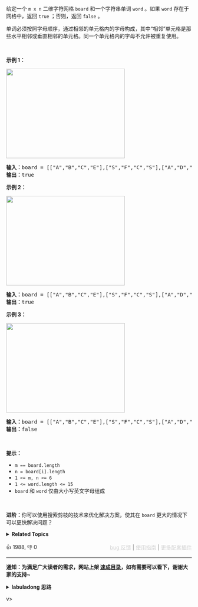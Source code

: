 <p>给定一个&nbsp;<code>m x n</code> 二维字符网格&nbsp;<code>board</code> 和一个字符串单词&nbsp;<code>word</code> 。如果&nbsp;<code>word</code> 存在于网格中，返回 <code>true</code> ；否则，返回 <code>false</code> 。</p>

<p>单词必须按照字母顺序，通过相邻的单元格内的字母构成，其中“相邻”单元格是那些水平相邻或垂直相邻的单元格。同一个单元格内的字母不允许被重复使用。</p>

<p>&nbsp;</p>

<p><strong>示例 1：</strong></p> 
<img alt="" src="https://assets.leetcode.com/uploads/2020/11/04/word2.jpg" style="width: 322px; height: 242px;" /> 
<pre>
<strong>输入：</strong>board = [["A","B","C","E"],["S","F","C","S"],["A","D","E","E"]], word = "ABCCED"
<strong>输出：</strong>true
</pre>

<p><strong>示例 2：</strong></p> 
<img alt="" src="https://assets.leetcode.com/uploads/2020/11/04/word-1.jpg" style="width: 322px; height: 242px;" /> 
<pre>
<strong>输入：</strong>board = [["A","B","C","E"],["S","F","C","S"],["A","D","E","E"]], word = "SEE"
<strong>输出：</strong>true
</pre>

<p><strong>示例 3：</strong></p> 
<img alt="" src="https://assets.leetcode.com/uploads/2020/10/15/word3.jpg" style="width: 322px; height: 242px;" /> 
<pre>
<strong>输入：</strong>board = [["A","B","C","E"],["S","F","C","S"],["A","D","E","E"]], word = "ABCB"
<strong>输出：</strong>false
</pre>

<p>&nbsp;</p>

<p><strong>提示：</strong></p>

<ul> 
 <li><code>m == board.length</code></li> 
 <li><code>n = board[i].length</code></li> 
 <li><code>1 &lt;= m, n &lt;= 6</code></li> 
 <li><code>1 &lt;= word.length &lt;= 15</code></li> 
 <li><code>board</code> 和 <code>word</code> 仅由大小写英文字母组成</li> 
</ul>

<p>&nbsp;</p>

<p><strong>进阶：</strong>你可以使用搜索剪枝的技术来优化解决方案，使其在 <code>board</code> 更大的情况下可以更快解决问题？</p>

<details><summary><strong>Related Topics</strong></summary>深度优先搜索 | 数组 | 字符串 | 回溯 | 矩阵</details><br>

<div>👍 1988, 👎 0<span style='float: right;'><span style='color: gray;'><a href='https://github.com/labuladong/fucking-algorithm/issues' target='_blank' style='color: lightgray;text-decoration: underline;'>bug 反馈</a> | <a href='https://labuladong.online/algo/fname.html?fname=jb插件简介' target='_blank' style='color: lightgray;text-decoration: underline;'>使用指南</a> | <a href='https://labuladong.online/algo/' target='_blank' style='color: lightgray;text-decoration: underline;'>更多配套插件</a></span></span></div>

<div id="labuladong"><hr>

**通知：为满足广大读者的需求，网站上架 [速成目录](https://labuladong.online/algo/intro/quick-learning-plan/)，如有需要可以看下，谢谢大家的支持~**

<details><summary><strong>labuladong 思路</strong></summary>


<div id="labuladong_solution_zh">

## 基本思路

这道题和 [一文秒杀所有岛屿题目](https://labuladong.online/algo/frequency-interview/island-dfs-summary/) 中讲到的题目非常类似，用 DFS 算法暴力搜索就行了。

注意我们要对已经匹配过的字符做标记，比如用一个额外的 `visited` 布尔数组，或者使用其他方法标记 `board` 中已经匹配过的字符。

如果不做标记的话会出现错误的结果，比如这个测试用例：

```java
[["A","B","C","E"],
 ["S","F","C","S"],
 ["A","D","E","E"]]
```

你如果在其中搜索 `"ABCB"`，按道理不应该搜到，但如果你不对已经匹配过的字符做标记的话，算法可能匹配了第一行前三列的 `"ABC"` 之后又回头匹配了第二列的 `"B"`，导致出现错误的结果。

我就用加负号的方式标记已经匹配过的字符，来避免走回头路，具体看代码吧。

**详细题解**：
  - [【练习】回溯算法经典习题 I](https://labuladong.online/algo/problem-set/backtrack-i/)

</div>





<div id="solution">

## 解法代码



<div class="tab-panel"><div class="tab-nav">
<button data-tab-item="cpp" class="tab-nav-button btn " data-tab-group="default" onclick="switchTab(this)">cpp🤖</button>

<button data-tab-item="python" class="tab-nav-button btn " data-tab-group="default" onclick="switchTab(this)">python🤖</button>

<button data-tab-item="java" class="tab-nav-button btn active" data-tab-group="default" onclick="switchTab(this)">java🟢</button>

<button data-tab-item="go" class="tab-nav-button btn " data-tab-group="default" onclick="switchTab(this)">go🤖</button>

<button data-tab-item="javascript" class="tab-nav-button btn " data-tab-group="default" onclick="switchTab(this)">javascript🤖</button>
</div><div class="tab-content">
<div data-tab-item="cpp" class="tab-item " data-tab-group="default"><div class="highlight">

```cpp
// 注意：cpp 代码由 chatGPT🤖 根据我的 java 代码翻译。
// 本代码的正确性已通过力扣验证，如有疑问，可以对照 java 代码查看。

class Solution {
    bool found = false;

public:
    bool exist(vector<vector<char>>& board, string word) {
        int m = board.size(), n = board[0].size();
        for (int i = 0; i < m; i++) {
            for (int j = 0; j < n; j++) {
                dfs(board, i, j, word, 0);
                if (found) {
                    return true;
                }
            }
        }
        return false;
    }

    // 从 (i, j) 开始向四周搜索，试图匹配 word[p..]
    void dfs(vector<vector<char>>& board, int i, int j, string& word, int p) {
        if (p == word.length()) {
            // 整个 word 已经被匹配完，找到了一个答案
            found = true;
            return;
        }
        if (found) {
            // 已经找到了一个答案，不用再搜索了
            return;
        }
        int m = board.size(), n = board[0].size();
        if (i < 0 || j < 0 || i >= m || j >= n) {
            return;
        }
        if (board[i][j] != word[p]) {
            return;
        }

        // 已经匹配过的字符，我们给它添一个负号作为标记，避免走回头路
        board[i][j] = -board[i][j];
        // word[p] 被 board[i][j] 匹配，开始向四周搜索 word[p+1..]
        dfs(board, i + 1, j, word, p + 1);
        dfs(board, i, j + 1, word, p + 1);
        dfs(board, i - 1, j, word, p + 1);
        dfs(board, i, j - 1, word, p + 1);
        board[i][j] = -board[i][j];
    }
};
```

</div></div>

<div data-tab-item="python" class="tab-item " data-tab-group="default"><div class="highlight">

```python
# 注意：python 代码由 chatGPT🤖 根据我的 java 代码翻译。
# 本代码的正确性已通过力扣验证，如有疑问，可以对照 java 代码查看。

class Solution:
    
    def __init__(self):
        self.found = False

    def exist(self, board: List[List[str]], word: str) -> bool:
        m, n = len(board), len(board[0])
        for i in range(m):
            for j in range(n):
                self.dfs(board, i, j, word, 0)
                if self.found:
                    return True
        return False

    # 从 (i, j) 开始向四周搜索，试图匹配 word[p..]
    def dfs(self, board: List[List[str]], i: int, j: int, word: str, p: int):
        if p == len(word):
            # 整个 word 已经被匹配完，找到了一个答案
            self.found = True
            return
        if self.found:
            # 已经找到了一个答案，不用再搜索了
            return
        m, n = len(board), len(board[0])
        if i < 0 or j < 0 or i >= m or j >= n:
            return
        if board[i][j] != word[p]:
            return

        # 已经匹配过的字符，我们用一个特殊字符标记，避免走回头路
        temp = board[i][j]
        board[i][j] = '#'
        # word[p] 被 board[i][j] 匹配，开始向四周搜索 word[p+1..]
        self.dfs(board, i + 1, j, word, p + 1)
        self.dfs(board, i, j + 1, word, p + 1)
        self.dfs(board, i - 1, j, word, p + 1)
        self.dfs(board, i, j - 1, word, p + 1)
        board[i][j] = temp
```

</div></div>

<div data-tab-item="java" class="tab-item active" data-tab-group="default"><div class="highlight">

```java
class Solution {

    boolean found = false;

    public boolean exist(char[][] board, String word) {
        int m = board.length, n = board[0].length;
        for (int i = 0; i < m; i++) {
            for (int j = 0; j < n; j++) {
                dfs(board, i, j, word, 0);
                if (found) {
                    return true;
                }
            }
        }
        return false;
    }

    // 从 (i, j) 开始向四周搜索，试图匹配 word[p..]
    void dfs(char[][] board, int i, int j, String word, int p) {
        if (p == word.length()) {
            // 整个 word 已经被匹配完，找到了一个答案
            found = true;
            return;
        }
        if (found) {
            // 已经找到了一个答案，不用再搜索了
            return;
        }
        int m = board.length, n = board[0].length;
        if (i < 0 || j < 0 || i >= m || j >= n) {
            return;
        }
        if (board[i][j] != word.charAt(p)) {
            return;
        }

        // 已经匹配过的字符，我们给它添一个负号作为标记，避免走回头路
        board[i][j] = (char)(-board[i][j]);
        // word[p] 被 board[i][j] 匹配，开始向四周搜索 word[p+1..]
        dfs(board, i + 1, j, word, p + 1);
        dfs(board, i, j + 1, word, p + 1);
        dfs(board, i - 1, j, word, p + 1);
        dfs(board, i, j - 1, word, p + 1);
        board[i][j] = (char)(-board[i][j]);
    }
}
```

</div></div>

<div data-tab-item="go" class="tab-item " data-tab-group="default"><div class="highlight">

```go
// 注意：go 代码由 chatGPT🤖 根据我的 java 代码翻译。
// 本代码的正确性已通过力扣验证，如有疑问，可以对照 java 代码查看。

var found bool

func exist(board [][]byte, word string) bool {
    m := len(board)
    n := len(board[0])
    for i := 0; i < m; i++ {
        for j := 0; j < n; j++ {
            found = false
            dfs(board, i, j, word, 0)
            if found {
                return true
            }
        }
    }
    return false
}

// 从 (i, j) 开始向四周搜索，试图匹配 word[p..]
func dfs(board [][]byte, i, j int, word string, p int) {
    if p == len(word) {
        // 整个 word 已经被匹配完，找到了一个答案
        found = true
        return
    }
    if found {
        // 已经找到了一个答案，不用再搜索了
        return
    }
    m, n := len(board), len(board[0])
    if i < 0 || j < 0 || i >= m || j >= n {
        return
    }
    if board[i][j] != word[p] {
        return
    }

    // 已经匹配过的字符，我们给它添一个负号作为标记，避免走回头路
    original := board[i][j]
    board[i][j] = '^' - board[i][j]
    // word[p] 被 board[i][j] 匹配，开始向四周搜索 word[p+1..]
    dfs(board, i + 1, j, word, p + 1)
    dfs(board, i, j + 1, word, p + 1)
    dfs(board, i - 1, j, word, p + 1)
    dfs(board, i, j - 1, word, p + 1)
    board[i][j] = original
}
```

</div></div>

<div data-tab-item="javascript" class="tab-item " data-tab-group="default"><div class="highlight">

```javascript
// 注意：javascript 代码由 chatGPT🤖 根据我的 java 代码翻译。
// 本代码的正确性已通过力扣验证，如有疑问，可以对照 java 代码查看。

var exist = function(board, word) {
    let found = false;
    const m = board.length, n = board[0].length;

    // 从 (i, j) 开始向四周搜索，试图匹配 word[p..]
    const dfs = function(board, i, j, word, p) {
        if (p === word.length) {
            // 整个 word 已经被匹配完，找到了一个答案
            found = true;
            return;
        }
        if (found) {
            // 已经找到了一个答案，不用再搜索了
            return;
        }
        if (i < 0 || j < 0 || i >= m || j >= n) {
            return;
        }
        if (board[i][j] !== word.charAt(p)) {
            return;
        }

        // 已经匹配过的字符，我们给它添一个负号作为标记，避免走回头路
        board[i][j] = String.fromCharCode(-board[i][j].charCodeAt(0));
        // word[p] 被 board[i][j] 匹配，开始向四周搜索 word[p+1..]
        dfs(board, i + 1, j, word, p + 1);
        dfs(board, i, j + 1, word, p + 1);
        dfs(board, i - 1, j, word, p + 1);
        dfs(board, i, j - 1, word, p + 1);
        board[i][j] = String.fromCharCode(-board[i][j].charCodeAt(0));
    };

    for (let i = 0; i < m; i++) {
        for (let j = 0; j < n; j++) {
            dfs(board, i, j, word, 0);
            if (found) {
                return true;
            }
        }
    }
    return false;
};
```

</div></div>
</div></div>

<hr /><details open hint-container details><summary style="font-size: medium"><strong>🍭🍭 算法可视化 🍭🍭</strong></summary><div id="data_word-search"  category="leetcode" ></div><div class="resizable aspect-ratio-container" style="height: 100%;">
<div id="iframe_word-search"></div></div>
</details><hr /><br />

</div>
</details>
</div>



v>


